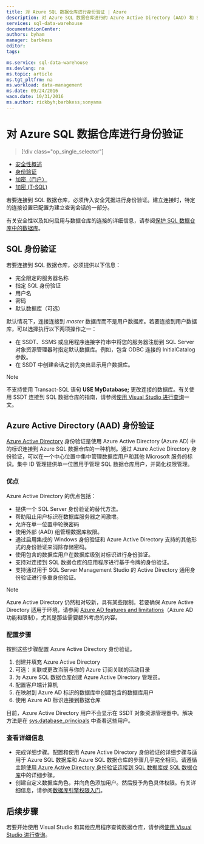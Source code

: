 ```yaml
---
title: 对 Azure SQL 数据仓库进行身份验证 | Azure
description: 对 Azure SQL 数据仓库进行的 Azure Active Directory (AAD) 和 SQL Server 身份验证。
services: sql-data-warehouse
documentationCenter: 
authors: byham
manager: barbkess
editor: 
tags: 

ms.service: sql-data-warehouse
ms.devlang: na
ms.topic: article
ms.tgt_pltfrm: na
ms.workload: data-management
ms.date: 09/24/2016
wacn.date: 10/31/2016
ms.author: rickbyh;barbkess;sonyama
---
```


# 对 Azure SQL 数据仓库进行身份验证

> [!div class="op_single_selector"]
- [安全性概述](./sql-data-warehouse-overview-manage-security.md)
- [身份验证](./sql-data-warehouse-authentication.md)
- [加密（门户）](./sql-data-warehouse-encryption-tde.md)
- [加密 (T-SQL)](./sql-data-warehouse-encryption-tde-tsql.md)

若要连接到 SQL 数据仓库，必须传入安全凭据进行身份验证。建立连接时，特定的连接设置已配置为建立查询会话的一部分。

有关安全性以及如何启用与数据仓库的连接的详细信息，请参阅[保护 SQL 数据仓库中的数据库][]。

## SQL 身份验证
若要连接到 SQL 数据仓库，必须提供以下信息：

- 完全限定的服务器名称
- 指定 SQL 身份验证
- 用户名
- 密码
- 默认数据库（可选）

默认情况下，连接连接到 *master* 数据库而不是用户数据库。若要连接到用户数据库，可以选择执行以下两项操作之一：

- 在 SSDT、SSMS 或应用程序连接字符串中将您的服务器注册到 SQL Server 对象资源管理器时指定默认数据库。例如，包含 ODBC 连接的 InitialCatalog 参数。
- 在 SSDT 中创建会话之前先突出显示用户数据库。

> [!NOTE]
> 不支持使用 Transact-SQL 语句 **USE MyDatabase;** 更改连接的数据库。有关使用 SSDT 连接到 SQL 数据仓库的指南，请参阅[使用 Visual Studio 进行查询][]一文。

## Azure Active Directory (AAD) 身份验证

[Azure Active Directory][What is Azure Active Directory] 身份验证是使用 Azure Active Directory (Azure AD) 中的标识连接到 Azure SQL 数据仓库的一种机制。通过 Azure Active Directory 身份验证，可以在一个中心位置中集中管理数据库用户和其他 Microsoft 服务的标识。集中 ID 管理提供单一位置用于管理 SQL 数据仓库用户，并简化权限管理。

### 优点

Azure Active Directory 的优点包括：

- 提供一个 SQL Server 身份验证的替代方法。
- 帮助阻止用户标识在数据库服务器之间激增。
- 允许在单一位置中轮换密码
- 使用外部 (AAD) 组管理数据库权限。
- 通过启用集成的 Windows 身份验证和 Azure Active Directory 支持的其他形式的身份验证来消除存储密码。
- 使用包含的数据库用户在数据库级别对标识进行身份验证。
- 支持对连接到 SQL 数据仓库的应用程序进行基于令牌的身份验证。
- 支持通过用于 SQL Server Management Studio 的 Active Directory 通用身份验证进行多重身份验证。

> [!NOTE]
> Azure Active Directory 仍然相对较新，具有某些限制。若要确保 Azure Active Directory 适用于环境，请参阅 [Azure AD features and limitations][]（Azure AD 功能和限制），尤其是那些需要额外考虑的内容。

### 配置步骤

按照这些步骤配置 Azure Active Directory 身份验证。

1. 创建并填充 Azure Active Directory
2. 可选：关联或更改当前与你的 Azure 订阅关联的活动目录
3. 为 Azure SQL 数据仓库创建 Azure Active Directory 管理员。
4. 配置客户端计算机
5. 在映射到 Azure AD 标识的数据库中创建包含的数据库用户
6. 使用 Azure AD 标识连接到数据仓库

目前，Azure Active Directory 用户不会显示在 SSDT 对象资源管理器中。解决方法是在 [sys.database\_principals](https://msdn.microsoft.com/zh-cn/library/ms187328.aspx) 中查看这些用户。

### 查看详细信息
- 完成详细步骤。配置和使用 Azure Active Directory 身份验证的详细步骤与适用于 Azure SQL 数据库和 Azure SQL 数据仓库的步骤几乎完全相同。请遵循主题[使用 Azure Active Directory 身份验证连接到 SQL 数据库或 SQL 数据仓库](../sql-database/sql-database-aad-authentication.md)中的详细步骤。
- 创建自定义数据库角色，并向角色添加用户。然后授予角色具体权限。有关详细信息，请参阅[数据库引擎权限入门](https://msdn.microsoft.com/zh-cn/library/mt667986.aspx)。

## 后续步骤

若要开始使用 Visual Studio 和其他应用程序查询数据仓库，请参阅[使用 Visual Studio 进行查询][]。

<!-- Article references -->
[保护 SQL 数据仓库中的数据库]: ./sql-data-warehouse-overview-manage-security.md
[使用 Visual Studio 进行查询]: ./sql-data-warehouse-query-visual-studio.md
[What is Azure Active Directory]: ../active-directory/active-directory-whatis.md
[Azure AD features and limitations]: ../sql-database/sql-database-aad-authentication.md

<!---HONumber=Mooncake_1024_2016-->